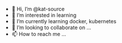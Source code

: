 - 👋 Hi, I’m @kat-source
- 👀 I’m interested in learning
- 🌱 I’m currently learning docker, kubernetes
- 💞️ I’m looking to collaborate on ...
- 📫 How to reach me ...

<!---
kat-source/kat-source is a ✨ special ✨ repository because its `README.md` (this file) appears on your GitHub profile.
You can click the Preview link to take a look at your changes.
--->
